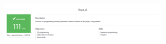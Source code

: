 ![fract-ol](https://github.com/ivanoriola/42/blob/ee981a7c1d337b64a05bea5476936e5ba6037f45/images/fract-ol.png)
